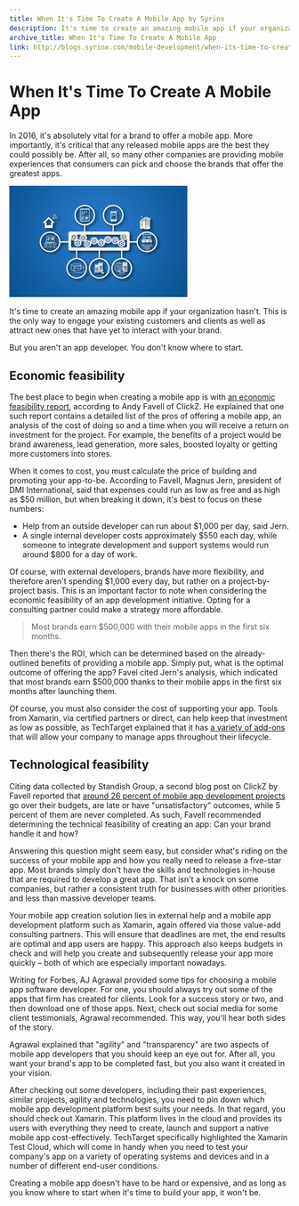 ```yaml
---
title: When It's Time To Create A Mobile App by Syrinx
description: It's time to create an amazing mobile app if your organization hasn't. This is the way to engage your existing customers and attract new ones.
archive_title: When It's Time To Create A Mobile App
link: http://blogs.syrinx.com/mobile-development/when-its-time-to-create-a-mobile-app/
---
```


# When It's Time To Create A Mobile App

In 2016, it's absolutely vital for a brand to offer a mobile app. More importantly, it's critical that any released mobile apps are the best they could possibly be. After all, so many other companies are providing mobile experiences that consumers can pick and choose the brands that offer the greatest apps.

![App Development](/assets/img/blog/No-one-ever-said-app-development-had-to-be-difficult-and-expensive.jpg)

It's time to create an amazing mobile app if your organization hasn't. This is the only way to engage your existing customers and clients as well as attract new ones that have yet to interact with your brand.

But you aren't an app developer. You don't know where to start.

## Economic feasibility

The best place to begin when creating a mobile app is with [an economic feasibility report](https://www.clickz.com/2016/01/26/show-me-the-money-proving-your-mobile-site-or-app-will-deliver-roi), according to Andy Favell of ClickZ. He explained that one such report contains a detailed list of the pros of offering a mobile app, an analysis of the cost of doing so and a time when you will receive a return on investment for the project. For example, the benefits of a project would be brand awareness, lead generation, more sales, boosted loyalty or getting more customers into stores.

When it comes to cost, you must calculate the price of building and promoting your app-to-be. According to Favell, Magnus Jern, president of DMI International, said that expenses could run as low as free and as high as $50 million, but when breaking it down, it's best to focus on these numbers:

- Help from an outside developer can run about $1,000 per day, said Jern.
- A single internal developer costs approximately $550 each day, while someone to integrate development and support systems would run around $800 for a day of work.

Of course, with external developers, brands have more flexibility, and therefore aren't spending $1,000 every day, but rather on a project-by-project basis. This is an important factor to note when considering the economic feasibility of an app development initiative. Opting for a consulting partner could make a strategy more affordable.

> Most brands earn $500,000 with their mobile apps in the first six months.

Then there's the ROI, which can be determined based on the already-outlined benefits of providing a mobile app. Simply put, what is the optimal outcome of offering the app? Favel cited Jern's analysis, which indicated that most brands earn $500,000 thanks to their mobile apps in the first six months after launching them.

Of course, you must also consider the cost of supporting your app. Tools from Xamarin, via certified partners or direct, can help keep that investment as low as possible, as TechTarget explained that it has [a variety of add-ons](http://searchsoftwarequality.techtarget.com/feature/Xamarin-Platform-A-mobile-application-development-tool) that will allow your company to manage apps throughout their lifecycle.

## Technological feasibility

Citing data collected by Standish Group, a second blog post on ClickZ by Favell reported that [around 26 percent of mobile app development projects](https://www.clickz.com/2016/01/19/how-to-assess-the-feasibility-of-your-mobile-project) go over their budgets, are late or have "unsatisfactory" outcomes, while 5 percent of them are never completed. As such, Favell recommended determining the technical feasibility of creating an app: Can your brand handle it and how?

Answering this question might seem easy, but consider what's riding on the success of your mobile app and how you really need to release a five-star app. Most brands simply don't have the skills and technologies in-house that are required to develop a great app. That isn't a knock on some companies, but rather a consistent truth for businesses with other priorities and less than massive developer teams.

Your mobile app creation solution lies in external help and a mobile app development platform such as Xamarin, again offered via those value-add consulting partners. This will ensure that deadlines are met, the end results are optimal and app users are happy. This approach also keeps budgets in check and will help you create and subsequently release your app more quickly – both of which are especially important nowadays.

Writing for Forbes, AJ Agrawal provided some tips for choosing a mobile app software developer. For one, you should always try out some of the apps that firm has created for clients. Look for a success story or two, and then download one of those apps. Next, check out social media for some client testimonials, Agrawal recommended. This way, you'll hear both sides of the story.

Agrawal explained that "agility" and "transparency" are two aspects of mobile app developers that you should keep an eye out for. After all, you want your brand's app to be completed fast, but you also want it created in your vision.

After checking out some developers, including their past experiences, similar projects, agility and technologies, you need to pin down which mobile app development platform best suits your needs. In that regard, you should check out Xamarin. This platform lives in the cloud and provides its users with everything they need to create, launch and support a native mobile app cost-effectively. TechTarget specifically highlighted the Xamarin Test Cloud, which will come in handy when you need to test your company's app on a variety of operating systems and devices and in a number of different end-user conditions.

Creating a mobile app doesn't have to be hard or expensive, and as long as you know where to start when it's time to build your app, it won't be.
